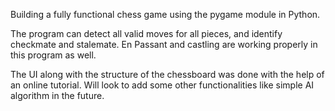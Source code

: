 Building a fully functional chess game using the pygame module in Python.

The program can detect all valid moves for all pieces, and identify checkmate and stalemate.  En Passant and castling are working properly in this program as well.

The UI along with the structure of the chessboard was done with the help of an online tutorial.  Will look to add some other functionalities like simple AI algorithm in the future.
